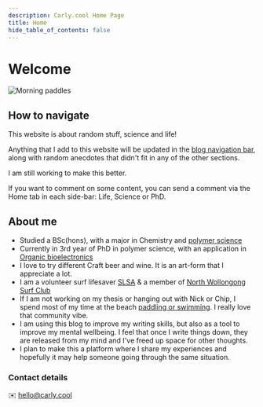 ```yaml
---
description: Carly.cool Home Page
title: Home
hide_table_of_contents: false
---
```

# Welcome

![Morning paddles](/img/homepage-hero.png)

## How to navigate
This website is about random stuff, science and life! 

Anything that I add to this website will be updated in the [blog navigation bar](/blog), along with random anecdotes that didn't fit in any of the other sections. 

I am still working to make this better. 

If you want to comment on some content, you can send a comment via the Home tab in each side-bar: Life, Science or PhD. 

## About me
- Studied a BSc(hons), with a major in Chemistry and [polymer science](/science/polymer-science/polymers) 
- Currently in 3rd year of PhD in polymer science, with an application in [Organic bioelectronics](/science/organic-bioelectronics)
- I love to try different Craft beer and wine. It is an art-form that I appreciate a lot. 
- I am a volunteer surf lifesaver [SLSA](life/surf-lifesaving) & a member of [North Wollongong Surf Club](https://nwslsc.com.au/)
- If I am not working on my thesis or hanging out with Nick or Chip, I spend most of my time at the beach [paddling or swimming](/life/swimming-and-surfing). I really love that community vibe. 
- I am using this blog to improve my writing skills, but also as a tool to improve my mental wellbeing. I feel that once I write things down, they are released from my mind and I've freed up space for other thoughts. 
- I plan to make this a platform where I share my experiences and hopefully it may help someone going through the same situation. 


### Contact details
✉️ hello@carly.cool
